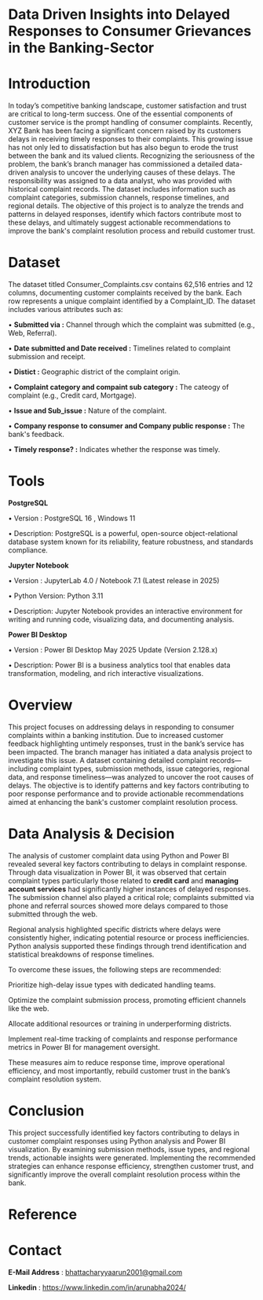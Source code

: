 # Data Driven Insights into Delayed Responses to Consumer Grievances in the Banking-Sector

# Introduction 

In today’s competitive banking landscape, customer satisfaction and trust are critical to long-term success. One of the essential components of customer service is the prompt handling of consumer complaints. Recently, XYZ Bank has been facing a significant concern raised by its customers delays in receiving timely responses to their complaints. This growing issue has not only led to dissatisfaction but has also begun to erode the trust between the bank and its valued clients.
Recognizing the seriousness of the problem, the bank’s branch manager has commissioned a detailed data-driven analysis to uncover the underlying causes of these delays. The responsibility was assigned to a data analyst, who was provided with historical complaint records. The dataset includes information such as complaint categories, submission channels, response timelines, and regional details. The objective of this project is to analyze the trends and patterns in delayed responses, identify which factors contribute most to these delays, and ultimately suggest actionable recommendations to improve the bank's complaint resolution process and rebuild customer trust.

# Dataset 

The dataset titled Consumer_Complaints.csv contains 62,516 entries and 12 columns, documenting customer complaints received by the bank. Each row represents a unique complaint identified by a Complaint_ID. The dataset includes various attributes such as:

•	**Submitted via :** Channel through which the complaint was submitted (e.g., Web, Referral).

•	**Date submitted and Date received :** Timelines related to complaint submission and receipt.

•	**Distict :** Geographic district  of the complaint origin.

•	**Complaint category and compaint sub category :** The cateogy of complaint (e.g., Credit card, Mortgage).

•	**Issue and Sub_issue :** Nature of the complaint.

•	**Company response to consumer and Company public response :** The bank's feedback.

•	**Timely response? :** Indicates whether the response was timely.

# Tools

**PostgreSQL**

•	Version : PostgreSQL 16 , Windows 11 

•	Description: PostgreSQL is a powerful, open-source object-relational database system known for its reliability, feature robustness, and standards compliance.

**Jupyter Notebook**

•	Version : JupyterLab 4.0 / Notebook 7.1 (Latest release in 2025)

•	Python Version: Python 3.11

•	Description: Jupyter Notebook provides an interactive environment for writing and running code, visualizing data, and documenting analysis.

**Power BI Desktop**

•	Version : Power BI Desktop May 2025 Update (Version 2.128.x)

•	Description: Power BI is a business analytics tool that enables data transformation, modeling, and rich interactive visualizations.

# Overview

This project focuses on addressing delays in responding to consumer complaints within a banking institution. Due to increased customer feedback highlighting untimely responses, trust in the bank’s service has been impacted. The branch manager has initiated a data analysis project to investigate this issue. A dataset containing detailed complaint records—including complaint types, submission methods, issue categories, regional data, and response timeliness—was analyzed to uncover the root causes of delays. The objective is to identify patterns and key factors contributing to poor response performance and to provide actionable recommendations aimed at enhancing the bank's customer complaint resolution process.

# Data Analysis & Decision

The analysis of customer complaint data using Python and Power BI revealed several key factors contributing to delays in complaint response. Through data visualization in Power BI, it was observed that certain complaint types particularly those related to **credit card** and **managing account services** had significantly higher instances of delayed responses. The submission channel also played a critical role; complaints submitted via phone and referral sources showed more delays compared to those submitted through the web.

Regional analysis highlighted specific districts where delays were consistently higher, indicating potential resource or process inefficiencies. Python analysis supported these findings through trend identification and statistical breakdowns of response timelines.

To overcome these issues, the following steps are recommended:

Prioritize high-delay issue types with dedicated handling teams.

Optimize the complaint submission process, promoting efficient channels like the web.

Allocate additional resources or training in underperforming districts.

Implement real-time tracking of complaints and response performance metrics in Power BI for management oversight.

These measures aim to reduce response time, improve operational efficiency, and most importantly, rebuild customer trust in the bank’s complaint resolution system.

# Conclusion

This project successfully identified key factors contributing to delays in customer complaint responses using Python analysis and Power BI visualization. By examining submission methods, issue types, and regional trends, actionable insights were generated. Implementing the recommended strategies can enhance response efficiency, strengthen customer trust, and significantly improve the overall complaint resolution process within the bank.

# Reference



# Contact

**E-Mail Address** : bhattacharyyaarun2001@gmail.com

**Linkedin** : https://www.linkedin.com/in/arunabha2024/
